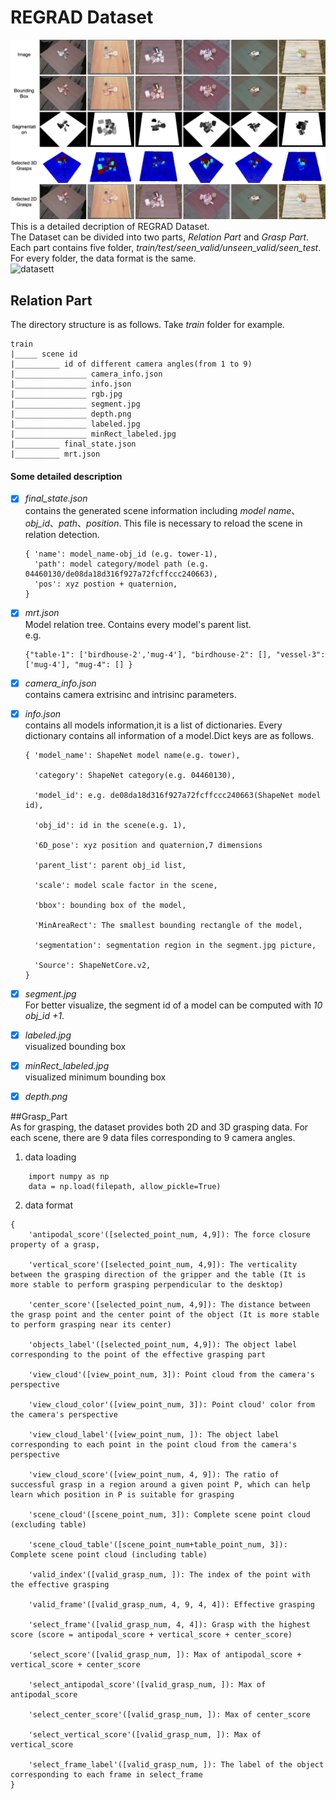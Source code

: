 # REGRAD Dataset

![REGRAD](REGRAD.png)  
This is a detailed decription of REGRAD Dataset.  
The Dataset can be divided into two parts, *Relation Part*  and  *Grasp Part*. Each part contains five folder, 
*train/test/seen_valid/unseen_valid/seen_test*. For every folder, the data format is the same.  
![datasett](model.png) 

## Relation Part
The directory structure is as follows. Take *train* folder for example.  
```
train  
|_____ scene id  
|__________ id of different camera angles(from 1 to 9)
|________________ camera_info.json
|________________ info.json
|________________ rgb.jpg
|________________ segment.jpg
|________________ depth.png
|________________ labeled.jpg
|________________ minRect_labeled.jpg
|__________ final_state.json
|__________ mrt.json
```
#### Some detailed description

- [x] *final_state.json*  
    contains the  generated scene information including *model name*、*obj_id*、*path*、*position*. This file is necessary to
    reload the scene in relation detection.
    ```angular2
    { 'name': model_name-obj_id (e.g. tower-1),
      'path': model category/model path (e.g. 04460130/de08da18d316f927a72fcffccc240663),
      'pos': xyz postion + quaternion,
  }
    ```
- [x] *mrt.json*  
    Model relation tree. Contains every model's parent list.  
    e.g.  
    ```angular2
    {"table-1": ['birdhouse-2','mug-4'], "birdhouse-2": [], "vessel-3": ['mug-4'], "mug-4": [] }
    ```
- [x] *camera_info.json*  
    contains camera extrisinc and intrisinc parameters.

- [x] *info.json*  
    contains all models information,it is a list of dictionaries. Every
    dictionary contains all information of a model.Dict keys are as follows.  
    ```angular2
    { 'model_name': ShapeNet model name(e.g. tower),
  
      'category': ShapeNet category(e.g. 04460130),
  
      'model_id': e.g. de08da18d316f927a72fcffccc240663(ShapeNet model id),
  
      'obj_id': id in the scene(e.g. 1),
  
      '6D_pose': xyz position and quaternion,7 dimensions
  
      'parent_list': parent obj_id list,
  
      'scale': model scale factor in the scene,
  
      'bbox': bounding box of the model,
  
      'MinAreaRect': The smallest bounding rectangle of the model,
  
      'segmentation': segmentation region in the segment.jpg picture,
  
      'Source': ShapeNetCore.v2,
  }
  ```
- [x] *segment.jpg*  
    For better visualize, the segment id of a model can be  computed  with *10 obj_id +1*.  
   
- [x] *labeled.jpg*  
    visualized bounding box
- [x] *minRect_labeled.jpg*  
    visualized minimum bounding box
- [x] *depth.png*  


##Grasp_Part  
As for grasping, the dataset provides both 2D and 3D grasping data. For each scene, there are 9 data files
corresponding to 9 camera angles.  
1. data loading
```angular2
    import numpy as np
    data = np.load(filepath, allow_pickle=True)
```
2. data format
```angular2
{
    'antipodal_score'([selected_point_num, 4,9]): The force closure property of a grasp,
 
    'vertical_score'([selected_point_num, 4,9]): The verticality between the grasping direction of the gripper and the table (It is more stable to perform grasping perpendicular to the desktop)

    'center_score'([selected_point_num, 4,9]): The distance between the grasp point and the center point of the object (It is more stable to perform grasping near its center)
    
    'objects_label'([selected_point_num, 4,9]): The object label corresponding to the point of the effective grasping part
    
    'view_cloud'([view_point_num, 3]): Point cloud from the camera's perspective
    
    'view_cloud_color'([view_point_num, 3]): Point cloud' color from the camera's perspective
    
    'view_cloud_label'([view_point_num, ]): The object label corresponding to each point in the point cloud from the camera's perspective
    
    'view_cloud_score'([view_point_num, 4, 9]): The ratio of successful grasp in a region around a given point P, which can help learn which position in P is suitable for grasping
    
    'scene_cloud'([scene_point_num, 3]): Complete scene point cloud (excluding table)
    
    'scene_cloud_table'([scene_point_num+table_point_num, 3]): Complete scene point cloud (including table)
    
    'valid_index'([valid_grasp_num, ]): The index of the point with the effective grasping
    
    'valid_frame'([valid_grasp_num, 4, 9, 4, 4]): Effective grasping
    
    'select_frame'([valid_grasp_num, 4, 4]): Grasp with the highest score (score = antipodal_score + vertical_score + center_score)
    
    'select_score'([valid_grasp_num, ]): Max of antipodal_score + vertical_score + center_score
    
    'select_antipodal_score'([valid_grasp_num, ]): Max of antipodal_score
    
    'select_center_score'([valid_grasp_num, ]): Max of center_score
    
    'select_vertical_score'([valid_grasp_num, ]): Max of vertical_score
    
    'select_frame_label'([valid_grasp_num, ]): The label of the object corresponding to each frame in select_frame
}
```
